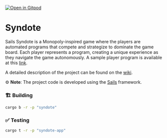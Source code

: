 [![Open in Gitpod](https://img.shields.io/badge/Open_in-Gitpod-white?logo=gitpod)](https://gitpod.io/#FOLDER=syndote/https://github.com/gear-foundation/dapps)

# Syndote

Sails Syndote is a Monopoly-inspired game where the players are automated programs that compete and strategize to dominate the game board. Each player represents a program, creating a unique experience as they navigate the game autonomously. A sample player program is available at this [link](https://github.com/gear-foundation/dapps/tree/master/contracts/syndote/player).

A detailed description of the project can be found on the [wiki](https://wiki.vara.network/docs/examples/Gaming/monopoly).

⚙️ **Note**: The project code is developed using the [Sails](https://github.com/gear-tech/sails) framework.

### 🏗️ Building

```sh
cargo b -r -p "syndote"
```

### ✅ Testing

```sh
cargo t -r -p "syndote-app"
```
